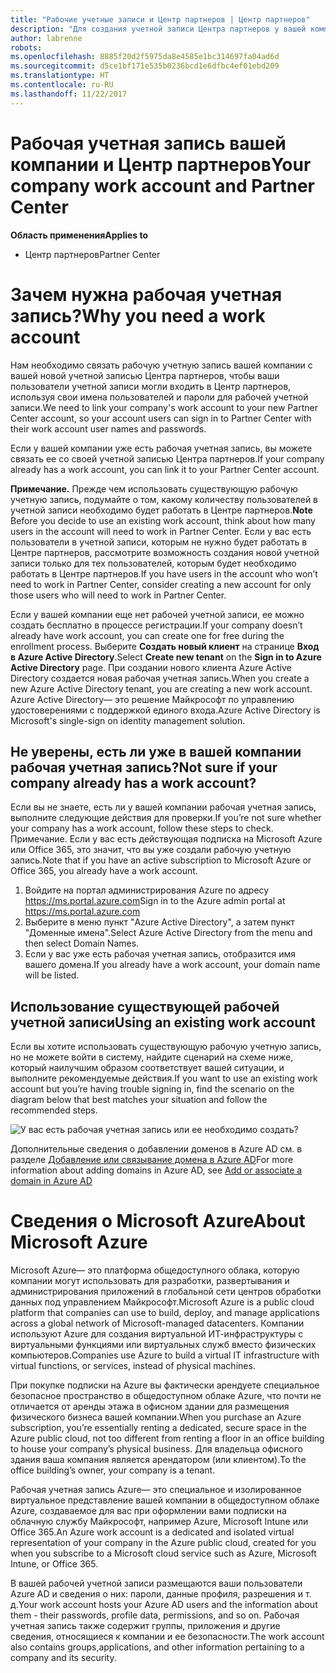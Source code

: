 ```yaml
---
title: "Рабочие учетные записи и Центр партнеров | Центр партнеров"
description: "Для создания учетной записи Центра партнеров у вашей компании должна быть рабочая учетная запись."
author: labrenne
robots: 
ms.openlocfilehash: 8885f20d2f5975da8e4585e1bc314697fa04ad6d
ms.sourcegitcommit: d5ce1bf171e535b0236bcd1e6dfbc4ef01ebd209
ms.translationtype: HT
ms.contentlocale: ru-RU
ms.lasthandoff: 11/22/2017
---
```

# <a name="your-company-work-account-and-partner-center"></a><span data-ttu-id="ca55f-103">Рабочая учетная запись вашей компании и Центр партнеров</span><span class="sxs-lookup"><span data-stu-id="ca55f-103">Your company work account and Partner Center</span></span>  

**<span data-ttu-id="ca55f-104">Область применения</span><span class="sxs-lookup"><span data-stu-id="ca55f-104">Applies to</span></span>**

-  <span data-ttu-id="ca55f-105">Центр партнеров</span><span class="sxs-lookup"><span data-stu-id="ca55f-105">Partner Center</span></span>

# <a name="why-you-need-a-work-account"></a><span data-ttu-id="ca55f-106">Зачем нужна рабочая учетная запись?</span><span class="sxs-lookup"><span data-stu-id="ca55f-106">Why you need a work account</span></span>

<span data-ttu-id="ca55f-107">Нам необходимо связать рабочую учетную запись вашей компании с вашей новой учетной записью Центра партнеров, чтобы ваши пользователи учетной записи могли входить в Центр партнеров, используя свои имена пользователей и пароли для рабочей учетной записи.</span><span class="sxs-lookup"><span data-stu-id="ca55f-107">We need to link your company's work account to your new Partner Center account, so your account users can sign in to Partner Center with their work account user names and passwords.</span></span>

<span data-ttu-id="ca55f-108">Если у вашей компании уже есть рабочая учетная запись, вы можете связать ее со своей учетной записью Центра партнеров.</span><span class="sxs-lookup"><span data-stu-id="ca55f-108">If your company already has a work account, you can link it to your Partner Center account.</span></span> 

<span data-ttu-id="ca55f-109">**Примечание.** Прежде чем использовать существующую рабочую учетную запись, подумайте о том, какому количеству пользователей в учетной записи необходимо будет работать в Центре партнеров.</span><span class="sxs-lookup"><span data-stu-id="ca55f-109">**Note** Before you decide to use an existing work account, think about how many users in the account will need to work in Partner Center.</span></span> <span data-ttu-id="ca55f-110">Если у вас есть пользователи в учетной записи, которым не нужно будет работать в Центре партнеров, рассмотрите возможность создания новой учетной записи только для тех пользователей, которым будет необходимо работать в Центре партнеров.</span><span class="sxs-lookup"><span data-stu-id="ca55f-110">If you have users in the account who won’t need to work in Partner Center, consider creating a new account for only those users who will need to work in Partner Center.</span></span>

<span data-ttu-id="ca55f-111">Если у вашей компании еще нет рабочей учетной записи, ее можно создать бесплатно в процессе регистрации.</span><span class="sxs-lookup"><span data-stu-id="ca55f-111">If your company doesn’t already have work account, you can create one for free during the enrollment process.</span></span> <span data-ttu-id="ca55f-112">Выберите **Создать новый клиент** на странице **Вход в Azure Active Directory**.</span><span class="sxs-lookup"><span data-stu-id="ca55f-112">Select **Create new tenant** on the **Sign in to Azure Active Directory** page.</span></span> <span data-ttu-id="ca55f-113">При создании нового клиента Azure Active Directory создается новая рабочая учетная запись.</span><span class="sxs-lookup"><span data-stu-id="ca55f-113">When you create a new Azure Active Directory tenant, you are creating a new work account.</span></span> <span data-ttu-id="ca55f-114">Azure Active Directory— это решение Майкрософт по управлению удостоверениями с поддержкой единого входа.</span><span class="sxs-lookup"><span data-stu-id="ca55f-114">Azure Active Directory is Microsoft's single-sign on identity management solution.</span></span>

## <a name="not-sure-if-your-company-already-has-a-work-account"></a><span data-ttu-id="ca55f-115">Не уверены, есть ли уже в вашей компании рабочая учетная запись?</span><span class="sxs-lookup"><span data-stu-id="ca55f-115">Not sure if your company already has a work account?</span></span>

<span data-ttu-id="ca55f-116">Если вы не знаете, есть ли у вашей компании рабочая учетная запись, выполните следующие действия для проверки.</span><span class="sxs-lookup"><span data-stu-id="ca55f-116">If you’re not sure whether your company has a work account, follow these steps to check.</span></span> <span data-ttu-id="ca55f-117">Примечание. Если у вас есть действующая подписка на Microsoft Azure или Office 365, это значит, что вы уже создали рабочую учетную запись.</span><span class="sxs-lookup"><span data-stu-id="ca55f-117">Note that if you have an active subscription to Microsoft Azure or Office 365, you already have a work account.</span></span>
1.  <span data-ttu-id="ca55f-118">Войдите на портал администрирования Azure по адресу https://ms.portal.azure.com</span><span class="sxs-lookup"><span data-stu-id="ca55f-118">Sign in to the Azure admin portal at https://ms.portal.azure.com</span></span>
2.  <span data-ttu-id="ca55f-119">Выберите в меню пункт "Azure Active Directory", а затем пункт "Доменные имена".</span><span class="sxs-lookup"><span data-stu-id="ca55f-119">Select Azure Active Directory from the menu and then select Domain Names.</span></span>
3.  <span data-ttu-id="ca55f-120">Если у вас уже есть рабочая учетная запись, отобразится имя вашего домена.</span><span class="sxs-lookup"><span data-stu-id="ca55f-120">If you already have a work account, your domain name will be listed.</span></span>

## <a name="using-an-existing-work-account"></a><span data-ttu-id="ca55f-121">Использование существующей рабочей учетной записи</span><span class="sxs-lookup"><span data-stu-id="ca55f-121">Using an existing work account</span></span>

<span data-ttu-id="ca55f-122">Если вы хотите использовать существующую рабочую учетную запись, но не можете войти в систему, найдите сценарий на схеме ниже, который наилучшим образом соответствует вашей ситуации, и выполните рекомендуемые действия.</span><span class="sxs-lookup"><span data-stu-id="ca55f-122">If you want to use an existing work account but you’re having trouble signing in, find the scenario on the diagram below that best matches your situation and follow the recommended steps.</span></span> 

![У вас есть рабочая учетная запись или ее необходимо создать?](images/onboardingAADFlow.png)

<span data-ttu-id="ca55f-124">Дополнительные сведения о добавлении доменов в Azure AD см. в разделе [Добавление или связывание домена в Azure AD](https://docs.microsoft.com/azure/active-directory/active-directory-add-domain)</span><span class="sxs-lookup"><span data-stu-id="ca55f-124">For more information about adding domains in Azure AD, see [Add or associate a domain in Azure AD](https://docs.microsoft.com/azure/active-directory/active-directory-add-domain)</span></span>

# <a name="about-microsoft-azure"></a><span data-ttu-id="ca55f-125">Сведения о Microsoft Azure</span><span class="sxs-lookup"><span data-stu-id="ca55f-125">About Microsoft Azure</span></span>

<span data-ttu-id="ca55f-126">Microsoft Azure— это платформа общедоступного облака, которую компании могут использовать для разработки, развертывания и администрирования приложений в глобальной сети центров обработки данных под управлением Майкрософт.</span><span class="sxs-lookup"><span data-stu-id="ca55f-126">Microsoft Azure is a public cloud platform that companies can use to build, deploy, and manage applications across a global network of Microsoft-managed datacenters.</span></span> <span data-ttu-id="ca55f-127">Компании используют Azure для создания виртуальной ИТ-инфраструктуры с виртуальными функциями или виртуальных служб вместо физических компьютеров.</span><span class="sxs-lookup"><span data-stu-id="ca55f-127">Companies use Azure to build a virtual IT infrastructure with virtual functions, or services, instead of physical machines.</span></span> 

<span data-ttu-id="ca55f-128">При покупке подписки на Azure вы фактически арендуете специальное безопасное пространство в общедоступном облаке Azure, что почти не отличается от аренды этажа в офисном здании для размещения физического бизнеса вашей компании.</span><span class="sxs-lookup"><span data-stu-id="ca55f-128">When you purchase an Azure subscription, you’re essentially renting a dedicated, secure space in the Azure public cloud, not too different from renting a floor in an office building to house your company’s physical business.</span></span> <span data-ttu-id="ca55f-129">Для владельца офисного здания ваша компания является арендатором (или клиентом).</span><span class="sxs-lookup"><span data-stu-id="ca55f-129">To the office building’s owner, your company is a tenant.</span></span> 

<span data-ttu-id="ca55f-130">Рабочая учетная запись Azure— это специальное и изолированное виртуальное представление вашей компании в общедоступном облаке Azure, создаваемое для вас при оформлении вами подписки на облачную службу Майкрософт, например Azure, Microsoft Intune или Office 365.</span><span class="sxs-lookup"><span data-stu-id="ca55f-130">An Azure work account is a dedicated and isolated virtual representation of your company in the Azure public cloud, created for you when you subscribe to a Microsoft cloud service such as Azure, Microsoft Intune, or Office 365.</span></span> 

<span data-ttu-id="ca55f-131">В вашей рабочей учетной записи размещаются ваши пользователи Azure AD и сведения о них: пароли, данные профиля, разрешения и т. д.</span><span class="sxs-lookup"><span data-stu-id="ca55f-131">Your work account hosts your Azure AD users and the information about them - their passwords, profile data, permissions, and so on.</span></span> <span data-ttu-id="ca55f-132">Рабочая учетная запись также содержит группы, приложения и другие сведения, относящиеся к компании и ее безопасности.</span><span class="sxs-lookup"><span data-stu-id="ca55f-132">The work account also contains groups,applications, and other information pertaining to a company and its security.</span></span> 

